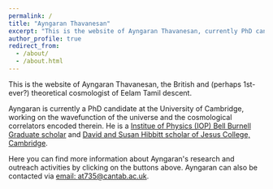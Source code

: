 ```yaml
---
permalink: /
title: "Ayngaran Thavanesan"
excerpt: "This is the website of Ayngaran Thavanesan, currently PhD candidate at University of Cambridge"
author_profile: true
redirect_from:
  - /about/
  - /about.html
---
```


This is the website of Ayngaran Thavanesan, the British and (perhaps 1st-ever?) theoretical cosmologist of Eelam Tamil descent.

Ayngaran is currently a PhD candidate at the University of Cambridge, working on the wavefunction of the universe and the cosmological correlators encoded therein. He is a [Institue of Physics (IOP) Bell Burnell Graduate scholar](https://www.iop.org/about/support-grants/bell-burnell-fund/2021-awardees/ayngaran-thavanesan) and [David and Susan Hibbitt scholar of Jesus College, Cambridge](https://www.student-funding.cam.ac.uk/jesus-college-david-and-susan-hibbitt-scholarship-202021).


Here you can find more information about Ayngaran's research and outreach activities by clicking on the buttons above. Ayngaran can also be contacted via [email: at735@cantab.ac.uk](mailto:at735@cantab.ac.uk).
